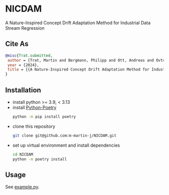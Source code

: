 # NICDAM

A Nature-Inspired Concept Drift Adaptation Method for Industrial Data Stream Regression


## Cite As
```bibtex
@misc{Trat.submitted,
 author = {Trat, Martin and Bergmann, Philipp and Ott, Andreas and Ovtcharova, Jivka},
 year = {2024},
 title = {{A Nature-Inspired Concept Drift Adaptation Method for Industrial Data Stream Regression. Manuscript submitted for publication}}
}
```


## Installation
* install python >= 3.9, < 3.13
* install [Python-Poetry](https://python-poetry.org/)
    ```sh
    python -m pip install poetry
    ```
* clone this repository
    ```sh
    git clone git@github.com:m-martin-j/NICDAM.git
    ```
* set up virtual environment and install dependencies
    ```sh
    cd NICDAM
    python -m poetry install
    ```


## Usage
See [example.py](example.py).
